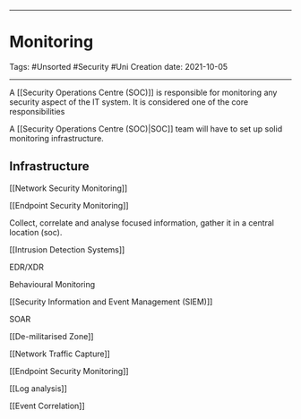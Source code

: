 -----------------------------------------------
# Monitoring
Tags:  #Unsorted #Security #Uni 
Creation date: 2021-10-05

-----------------------------------------------

A [[Security Operations Centre (SOC)]] is responsible for monitoring any security aspect of the IT system. It is considered one of the core responsibilities 

A [[Security Operations Centre (SOC)|SOC]] team will have to set up solid monitoring infrastructure.

## Infrastructure

[[Network Security Monitoring]]

[[Endpoint Security Monitoring]]

Collect, correlate and analyse focused information, gather it in a central location (soc).



[[Intrusion Detection Systems]]

EDR/XDR

Behavioural Monitoring

[[Security Information and Event Management (SIEM)]]

SOAR

[[De-militarised Zone]]

[[Network Traffic Capture]]

[[Endpoint Security Monitoring]]

[[Log analysis]]

[[Event Correlation]]





